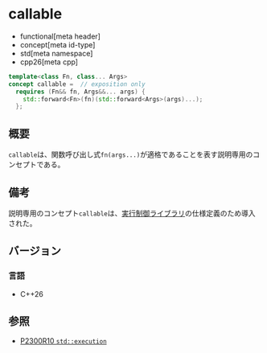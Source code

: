 # callable
* functional[meta header]
* concept[meta id-type]
* std[meta namespace]
* cpp26[meta cpp]

```cpp
template<class Fn, class... Args>
concept callable =  // exposition only
  requires (Fn&& fn, Args&&... args) {
    std::forward<Fn>(fn)(std::forward<Args>(args)...);
  };
```

## 概要
`callable`は、関数呼び出し式`fn(args...)`が適格であることを表す説明専用のコンセプトである。


## 備考
説明専用のコンセプト`callable`は、[実行制御ライブラリ](/reference/execution/execution.md)の仕様定義のため導入された。


## バージョン
### 言語
- C++26


## 参照
- [P2300R10 `std::execution`](https://www.open-std.org/jtc1/sc22/wg21/docs/papers/2024/p2300r10.html)
